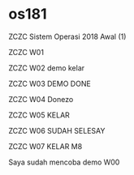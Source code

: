 # os181
ZCZC Sistem Operasi 2018 Awal (1)

ZCZC W01

ZCZC W02 demo kelar

ZCZC W03 DEMO DONE

ZCZC W04 Donezo

ZCZC W05 KELAR

ZCZC W06 SUDAH SELESAY

ZCZC W07 KELAR M8

Saya sudah mencoba demo W00
